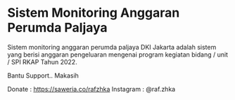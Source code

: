 # Sistem Monitoring Anggaran Perumda Paljaya

Sistem monitoring anggaran perumda paljaya DKI Jakarta adalah sistem yang berisi anggaran pengeluaran mengenai program kegiatan bidang / unit / SPI RKAP Tahun 2022.

Bantu Support.. Makasih

Donate : https://saweria.co/rafzhka Instagram : @raf.zhka
